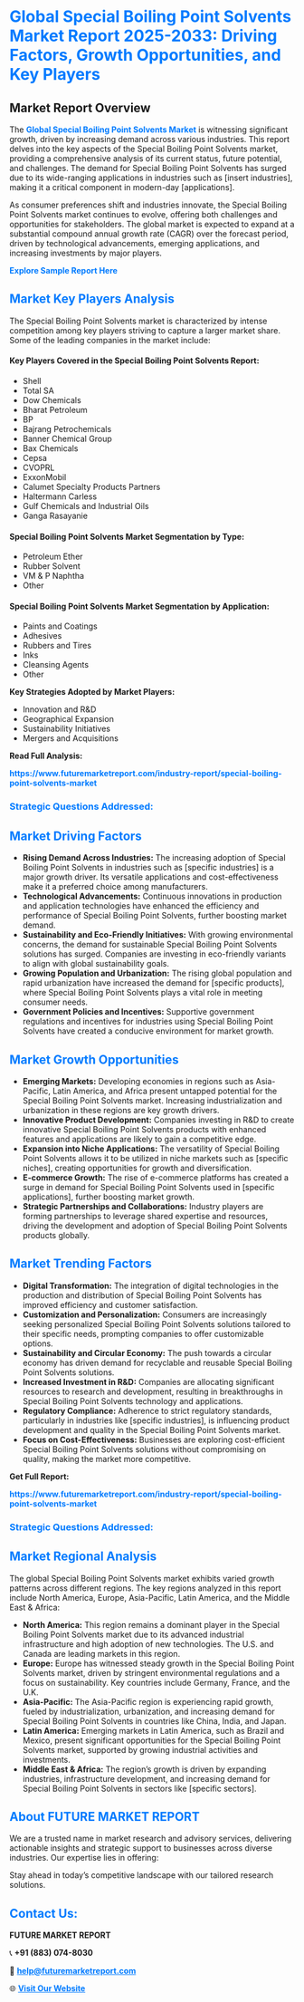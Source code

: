 <h1 style="color: #007BFF;">Global Special Boiling Point Solvents Market Report 2025-2033: Driving Factors, Growth Opportunities, and Key Players</h1>

<section id="overview">
<h2>Market Report Overview</h2>
<p>The <a href="https://www.futuremarketreport.com/industry-report/special-boiling-point-solvents-market" style="color: #007BFF; text-decoration: none;"><strong>Global Special Boiling Point Solvents Market</strong></a> is witnessing significant growth, driven by increasing demand across various industries. This report delves into the key aspects of the Special Boiling Point Solvents market, providing a comprehensive analysis of its current status, future potential, and challenges. The demand for Special Boiling Point Solvents has surged due to its wide-ranging applications in industries such as [insert industries], making it a critical component in modern-day [applications].</p>
<p>As consumer preferences shift and industries innovate, the Special Boiling Point Solvents market continues to evolve, offering both challenges and opportunities for stakeholders. The global market is expected to expand at a substantial compound annual growth rate (CAGR) over the forecast period, driven by technological advancements, emerging applications, and increasing investments by major players.</p>
</section>

<section id="overview">
<p><a href="https://www.futuremarketreport.com/request-sample/reportId=88929" style="color: #007BFF; text-decoration: none;"><strong>Explore Sample Report Here</strong></a></p>
</section>

<section id="key-players">
<h2 style="color: #007BFF;">Market Key Players Analysis</h2>
<p>The Special Boiling Point Solvents market is characterized by intense competition among key players striving to capture a larger market share. Some of the leading companies in the market include:</p>
<h4>Key Players Covered in the Special Boiling Point Solvents Report:</h4>
<ul><li>Shell</li><li>Total SA</li><li>Dow Chemicals</li><li>Bharat Petroleum</li><li>BP</li><li>Bajrang Petrochemicals</li><li>Banner Chemical Group</li><li>Bax Chemicals</li><li>Cepsa</li><li>CVOPRL</li><li>ExxonMobil</li><li>Calumet Specialty Products Partners</li><li>Haltermann Carless</li><li>Gulf Chemicals and Industrial Oils</li><li>Ganga Rasayanie</li></ul>
<h4>Special Boiling Point Solvents Market Segmentation by Type:</h4>
<ul><li>Petroleum Ether</li><li>Rubber Solvent</li><li>VM &amp; P Naphtha</li><li>Other</li></ul>

<h4>Special Boiling Point Solvents Market Segmentation by Application:</h4>
<ul><li>Paints and Coatings</li><li>Adhesives</li><li>Rubbers and Tires</li><li>Inks</li><li>Cleansing Agents</li><li>Other</li></ul>
<p><strong>Key Strategies Adopted by Market Players:</strong></p>
<ul>
<li>Innovation and R&D</li>
<li>Geographical Expansion</li>
<li>Sustainability Initiatives</li>
<li>Mergers and Acquisitions</li>
</ul>
</section>

<section>
<p><strong>Read Full Analysis: </strong></p><a href="https://www.futuremarketreport.com/industry-report/special-boiling-point-solvents-market" style="color: #007BFF; text-decoration: none;"><strong>https://www.futuremarketreport.com/industry-report/special-boiling-point-solvents-market</strong></a>
<h3 style="color: #007BFF;">Strategic Questions Addressed:</h3>
</section>

<section id="driving-factors">
<h2 style="color: #007BFF;">Market Driving Factors</h2>
<ul>
<li><strong>Rising Demand Across Industries:</strong> The increasing adoption of Special Boiling Point Solvents in industries such as [specific industries] is a major growth driver. Its versatile applications and cost-effectiveness make it a preferred choice among manufacturers.</li>
<li><strong>Technological Advancements:</strong> Continuous innovations in production and application technologies have enhanced the efficiency and performance of Special Boiling Point Solvents, further boosting market demand.</li>
<li><strong>Sustainability and Eco-Friendly Initiatives:</strong> With growing environmental concerns, the demand for sustainable Special Boiling Point Solvents solutions has surged. Companies are investing in eco-friendly variants to align with global sustainability goals.</li>
<li><strong>Growing Population and Urbanization:</strong> The rising global population and rapid urbanization have increased the demand for [specific products], where Special Boiling Point Solvents plays a vital role in meeting consumer needs.</li>
<li><strong>Government Policies and Incentives:</strong> Supportive government regulations and incentives for industries using Special Boiling Point Solvents have created a conducive environment for market growth.</li>
</ul>
</section>

<section id="growth-opportunities">
<h2 style="color: #007BFF;">Market Growth Opportunities</h2>
<ul>
<li><strong>Emerging Markets:</strong> Developing economies in regions such as Asia-Pacific, Latin America, and Africa present untapped potential for the Special Boiling Point Solvents market. Increasing industrialization and urbanization in these regions are key growth drivers.</li>
<li><strong>Innovative Product Development:</strong> Companies investing in R&D to create innovative Special Boiling Point Solvents products with enhanced features and applications are likely to gain a competitive edge.</li>
<li><strong>Expansion into Niche Applications:</strong> The versatility of Special Boiling Point Solvents allows it to be utilized in niche markets such as [specific niches], creating opportunities for growth and diversification.</li>
<li><strong>E-commerce Growth:</strong> The rise of e-commerce platforms has created a surge in demand for Special Boiling Point Solvents used in [specific applications], further boosting market growth.</li>
<li><strong>Strategic Partnerships and Collaborations:</strong> Industry players are forming partnerships to leverage shared expertise and resources, driving the development and adoption of Special Boiling Point Solvents products globally.</li>
</ul>
</section>

<section id="trending-factors">
<h2 style="color: #007BFF;">Market Trending Factors</h2>
<ul>
<li><strong>Digital Transformation:</strong> The integration of digital technologies in the production and distribution of Special Boiling Point Solvents has improved efficiency and customer satisfaction.</li>
<li><strong>Customization and Personalization:</strong> Consumers are increasingly seeking personalized Special Boiling Point Solvents solutions tailored to their specific needs, prompting companies to offer customizable options.</li>
<li><strong>Sustainability and Circular Economy:</strong> The push towards a circular economy has driven demand for recyclable and reusable Special Boiling Point Solvents solutions.</li>
<li><strong>Increased Investment in R&D:</strong> Companies are allocating significant resources to research and development, resulting in breakthroughs in Special Boiling Point Solvents technology and applications.</li>
<li><strong>Regulatory Compliance:</strong> Adherence to strict regulatory standards, particularly in industries like [specific industries], is influencing product development and quality in the Special Boiling Point Solvents market.</li>
<li><strong>Focus on Cost-Effectiveness:</strong> Businesses are exploring cost-efficient Special Boiling Point Solvents solutions without compromising on quality, making the market more competitive.</li>
</ul>
</section>

<section>
<p><strong>Get Full Report: </strong></p><a href="https://www.futuremarketreport.com/industry-report/special-boiling-point-solvents-market" style="color: #007BFF; text-decoration: none;"><strong>https://www.futuremarketreport.com/industry-report/special-boiling-point-solvents-market</strong></a>
<h3 style="color: #007BFF;">Strategic Questions Addressed:</h3>
</section>


<section id="regional-analysis">
<h2 style="color: #007BFF;">Market Regional Analysis</h2>
<p>The global Special Boiling Point Solvents market exhibits varied growth patterns across different regions. The key regions analyzed in this report include North America, Europe, Asia-Pacific, Latin America, and the Middle East & Africa:</p>
<ul>
<li><strong>North America:</strong> This region remains a dominant player in the Special Boiling Point Solvents market due to its advanced industrial infrastructure and high adoption of new technologies. The U.S. and Canada are leading markets in this region.</li>
<li><strong>Europe:</strong> Europe has witnessed steady growth in the Special Boiling Point Solvents market, driven by stringent environmental regulations and a focus on sustainability. Key countries include Germany, France, and the U.K.</li>
<li><strong>Asia-Pacific:</strong> The Asia-Pacific region is experiencing rapid growth, fueled by industrialization, urbanization, and increasing demand for Special Boiling Point Solvents in countries like China, India, and Japan.</li>
<li><strong>Latin America:</strong> Emerging markets in Latin America, such as Brazil and Mexico, present significant opportunities for the Special Boiling Point Solvents market, supported by growing industrial activities and investments.</li>
<li><strong>Middle East & Africa:</strong> The region’s growth is driven by expanding industries, infrastructure development, and increasing demand for Special Boiling Point Solvents in sectors like [specific sectors].</li>
</ul>
</section>

<footer>
<h2 style="color: #007BFF;">About FUTURE MARKET REPORT</h2>
<p>We are a trusted name in market research and advisory services, delivering actionable insights and strategic support to businesses across diverse industries. Our expertise lies in offering:</p>

<p>Stay ahead in today’s competitive landscape with our tailored research solutions.</p>

<h2 style="color: #007BFF;">Contact Us:</h2>
<p><strong>FUTURE MARKET REPORT</strong></p>
<p>📞 <strong>+91 (883) 074-8030</strong></p>
<p>📧 <strong><a href="mailto:help@futuremarketreport.com" style="color: #007BFF;">help@futuremarketreport.com</a></strong></p>
<p>🌐 <strong><a href="https://www.futuremarketreport.com/" style="color: #007BFF;">Visit Our Website</a></strong></p>
</footer>